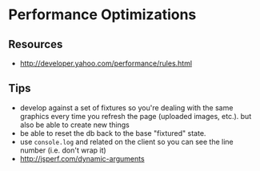 # Performance Optimizations

## Resources

- http://developer.yahoo.com/performance/rules.html

## Tips

- develop against a set of fixtures so you're dealing with the same graphics every time you refresh the page (uploaded images, etc.).  but also be able to create new things
- be able to reset the db back to the base "fixtured" state.
- use `console.log` and related on the client so you can see the line number (i.e. don't wrap it)
- http://jsperf.com/dynamic-arguments